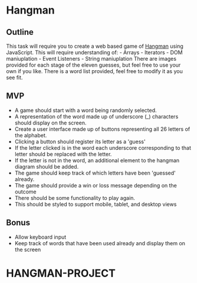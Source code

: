 # Hangman

## Outline

This task will require you to create a web based game of [Hangman](<https://en.wikipedia.org/wiki/Hangman_(game)>) using JavaScript.
This will require understanding of: - Arrays - Iterators - DOM maniuplation - Event Listeners - String maniuplation
There are images provided for each stage of the eleven guesses, but feel free to use your own if you like.
There is a word list provided, feel free to modify it as you see fit.

## MVP

- A game should start with a word being randomly selected.
- A representation of the word made up of underscore (\_) characters should display on the screen.
- Create a user interface made up of buttons representing all 26 letters of the alphabet.
- Clicking a button should register its letter as a 'guess'
- If the letter clicked is in the word each underscore corresponding to that letter should be replaced with the letter.
- If the letter is not in the word, an additional element to the hangman diagram should be added.
- The game should keep track of which letters have been 'guessed' already.
- The game should provide a win or loss message depending on the outcome
- There should be some functionality to play again.
- This should be styled to support mobile, tablet, and desktop views

## Bonus

- Allow keyboard input
- Keep track of words that have been used already and display them on the screen
# HANGMAN-PROJECT
